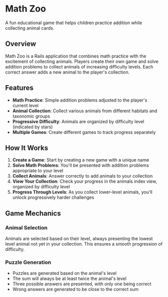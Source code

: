 # Math Zoo

A fun educational game that helps children practice addition while collecting animal cards.

## Overview

Math Zoo is a Rails application that combines math practice with the excitement of collecting animals. Players create their own game and solve addition problems to collect animals of increasing difficulty levels. Each correct answer adds a new animal to the player's collection.

## Features

- **Math Practice**: Simple addition problems adjusted to the player's current level
- **Animal Collection**: Collect various animals from different habitats and taxonomic groups
- **Progressive Difficulty**: Animals are organized by difficulty level (indicated by stars)
- **Multiple Games**: Create different games to track progress separately

## How It Works

1. **Create a Game**: Start by creating a new game with a unique name
2. **Solve Math Problems**: You'll be presented with addition problems appropriate to your level
3. **Collect Animals**: Answer correctly to add animals to your collection
4. **View Your Collection**: Check your progress in the animals index view, organized by difficulty level
5. **Progress Through Levels**: As you collect lower-level animals, you'll unlock progressively harder challenges

## Game Mechanics

### Animal Selection

Animals are selected based on their level, always presenting the lowest level animal not yet in your collection. This ensures a smooth progression of difficulty.

### Puzzle Generation

- Puzzles are generated based on the animal's level
- The sum will always be at least twice the animal's level
- Three possible answers are presented, with only one being correct
- Wrong answers are generated to be close to the correct sum
